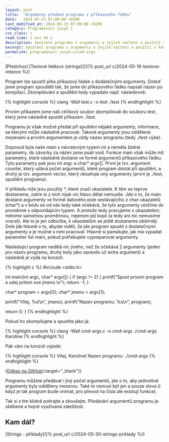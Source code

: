 ```yaml
---
layout: post
title:  "Argumenty předané programu z příkazového řádku"
date:   2024-05-23 07:00:00 +0200
last_modified_at: 2024-05-23 07:00:00 +0200
category: Programovací jazyk C
css_class: c
read_time: 1 min 56 s
description: Spuštení programu s argumenty a jejich načtení a použití v kódu.
excerpt: Spuštení programu s argumenty a jejich načtení a použití v kódu.
permalink: programovaci-jazyk-c/cmd-args
---
```


[Předchozí [Textové řetězce (strings)]]({% post_url c/2024-05-16-textove-retezce %})

Program lze spustit přes příkazový řádek s dodatečnými argumenty. Doteď jsme program spouštěli tak, že jsme do příkazového řádku napsali název po kompilaci. Zkompilování a spuštění tedy vypadalo např. následovně:

{% highlight console %}
clang -Wall test.c -o test
./test
{% endhighlight %}

Prvním příkazem jsme náš céčkový soubor zkompilovali do souboru test, který jsme následně spustili příkazem ./test.

Programu je však možné předat při spuštění nějaké argumenty, informace, se kterými může následně pracovat. Takové argumenty jsou oddělené mezerami a prvním argumentem je vždy název programu (tedy ./test výše). 

Doposud byla naše main s návratovým typem int a neměla žádné parametry, do závorky za název jsme psali void. Funkce main však může mít parametry, které následně dostane ve formě argumentů příkazového řádku. Tyto parametry pak jsou int argc a char* argv[]. První je tzv. argument counter, který udává počet argumentů, které program dostal při spuštění, a druhý je tzv. argument vector, který obsahuje ony argumenty (první je ./test, spuštění programu).

V příkladu níže jsou použity \*, které značí ukazatele. K těm se teprve dostaneme, zatím si z nich nijak víc hlavu dělat nemusíte. Jde o to, že main dostane argumenty ve formě datového pole sestávajícího z char-ukazatelů (char\*) a v kódu se od nás tedy také očekává, že tyto argumenty uložíme do proměnné s odpovídajícím typem. A protože tedy pracujeme s ukazatelem, měníme samotnou proměnnou, nejenom její kopii (a tedy ani nic nemusíme vracet). Ale to je jen odbočka, k ukazatelům se ještě dostaneme obšírněji. Dole jde hlavně o to, abyste viděli, že jde program spustit s dodatečnými argumenty a je možné s nimi pracovat. Hlavně si pamatujte, jak má vypadat parameter list main, pokud potřebujete vypreparovat argumenty.

Následující program nedělá nic jiného, než že očekává 2 argumenty (jeden pro název programu, druhý tedy jako opravdu už extra argument) a následně je vydá na konzoli.

{% highlight c %}
#include <stdio.h>

int main(int argc, char* argv[])
{
  if (argc != 2)
  {
    printf("Spust prosim program a udej pritom sve jmeno.\n");
    return -1;
  }

  char* program = argv[0];
  char* jmeno = argv[1];

  printf("Vitej, %s!\n", jmeno);
  printf("Nazev programu: %s\n", program);
  
  return 0;
}
{% endhighlight %}

Pokud ho zkompilujete a spustíte jako já:

{% highlight console %}
clang -Wall cmd-args.c -o cmd-args
./cmd-args Karoline
{% endhighlight %}

Pak vám na konzoli vyjede:

{% highlight console %}
Vitej, Karoline!
Nazev programu: ./cmd-args
{% endhighlight %}

([Odkaz na GitHub](https://github.com/kaelwi/kaelwi-c/blob/master/2024-05-23-argumenty-z-prikazoveho-radku/cmd-args.c){:target="_blank"})

Programu můžete předávat i jiný počet argumentů, jde o to, aby jednotlivé argumenty byly odděleny mezerou. Také to nemusí být jen a pouze slova (i když je tak program bude vnímat, pro převod na čísla ale existují funkce).

Tak si s tím klidně pohrajte a zkoušejte. Předávání argumentů programu je oblíbené a hojně využívaná záležitost.

## Kam dál?

[Strings - příklady]({% post_url c/2024-05-30-strings-priklady %})
